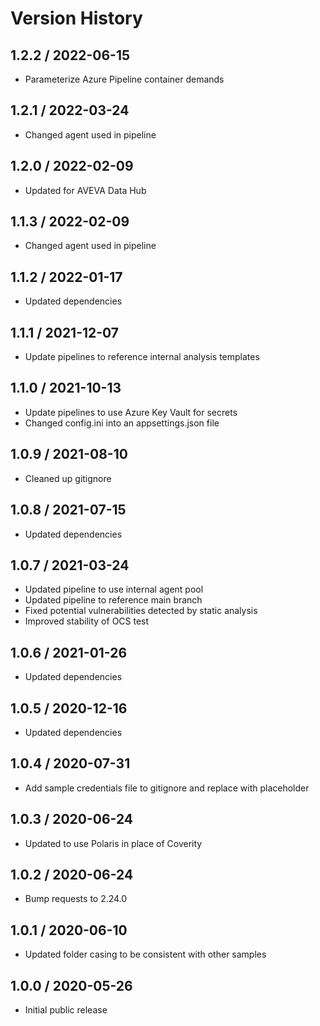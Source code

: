 # Version History

## 1.2.2 / 2022-06-15

- Parameterize Azure Pipeline container demands

## 1.2.1 / 2022-03-24

- Changed agent used in pipeline

## 1.2.0 / 2022-02-09

- Updated for AVEVA Data Hub

## 1.1.3 / 2022-02-09

- Changed agent used in pipeline

## 1.1.2 / 2022-01-17

- Updated dependencies

## 1.1.1 / 2021-12-07

- Update pipelines to reference internal analysis templates

## 1.1.0 / 2021-10-13

- Update pipelines to use Azure Key Vault for secrets
- Changed config.ini into an appsettings.json file

## 1.0.9 / 2021-08-10

- Cleaned up gitignore

## 1.0.8 / 2021-07-15

- Updated dependencies

## 1.0.7 / 2021-03-24

- Updated pipeline to use internal agent pool
- Updated pipeline to reference main branch
- Fixed potential vulnerabilities detected by static analysis
- Improved stability of OCS test

## 1.0.6 / 2021-01-26

- Updated dependencies

## 1.0.5 / 2020-12-16

- Updated dependencies

## 1.0.4 / 2020-07-31

- Add sample credentials file to gitignore and replace with placeholder

## 1.0.3 / 2020-06-24

- Updated to use Polaris in place of Coverity

## 1.0.2 / 2020-06-24

- Bump requests to 2.24.0

## 1.0.1 / 2020-06-10

- Updated folder casing to be consistent with other samples

## 1.0.0 / 2020-05-26

- Initial public release
